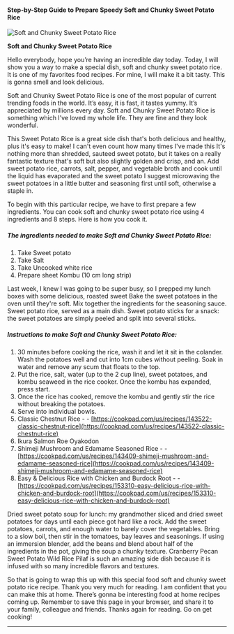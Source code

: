             

#### Step-by-Step Guide to Prepare Speedy Soft and Chunky Sweet Potato Rice

![Soft and Chunky Sweet Potato Rice](https://img-global.cpcdn.com/recipes/6249496974458880/751x532cq70/soft-and-chunky-sweet-potato-rice-recipe-main-photo.jpg)

**Soft and Chunky Sweet Potato Rice**

Hello everybody, hope you’re having an incredible day today. Today, I will show you a way to make a special dish, soft and chunky sweet potato rice. It is one of my favorites food recipes. For mine, I will make it a bit tasty. This is gonna smell and look delicious.

Soft and Chunky Sweet Potato Rice is one of the most popular of current trending foods in the world. It’s easy, it is fast, it tastes yummy. It’s appreciated by millions every day. Soft and Chunky Sweet Potato Rice is something which I’ve loved my whole life. They are fine and they look wonderful.

This Sweet Potato Rice is a great side dish that's both delicious and healthy, plus it's easy to make! I can't even count how many times I've made this It's nothing more than shredded, sauteed sweet potato, but it takes on a really fantastic texture that's soft but also slightly golden and crisp, and an. Add sweet potato rice, carrots, salt, pepper, and vegetable broth and cook until the liquid has evaporated and the sweet potato I suggest microwaving the sweet potatoes in a little butter and seasoning first until soft, otherwise a staple in.

To begin with this particular recipe, we have to first prepare a few ingredients. You can cook soft and chunky sweet potato rice using 4 ingredients and 8 steps. Here is how you cook it.

##### The ingredients needed to make Soft and Chunky Sweet Potato Rice:

1.  Take Sweet potato
2.  Take Salt
3.  Take Uncooked white rice
4.  Prepare sheet Kombu (10 cm long strip)

Last week, I knew I was going to be super busy, so I prepped my lunch boxes with some delicious, roasted sweet Bake the sweet potatoes in the oven until they're soft. Mix together the ingredients for the seasoning sauce. Sweet potato rice, served as a main dish. Sweet potato sticks for a snack: the sweet potatoes are simply peeled and split into several sticks.

##### Instructions to make Soft and Chunky Sweet Potato Rice:

1.  30 minutes before cooking the rice, wash it and let it sit in the colander. Wash the potatoes well and cut into 1cm cubes without peeling. Soak in water and remove any scum that floats to the top.
2.  Put the rice, salt, water (up to the 2 cup line), sweet potatoes, and kombu seaweed in the rice cooker. Once the kombu has expanded, press start.
3.  Once the rice has cooked, remove the kombu and gently stir the rice without breaking the potatoes.
4.  Serve into individual bowls.
5.  Classic Chestnut Rice - - [https://cookpad.com/us/recipes/143522-classic-chestnut-rice](https://cookpad.com/us/recipes/143522-classic-chestnut-rice)
6.  Ikura Salmon Roe Oyakodon
7.  Shimeji Mushroom and Edamame Seasoned Rice - - [https://cookpad.com/us/recipes/143409-shimeji-mushroom-and-edamame-seasoned-rice](https://cookpad.com/us/recipes/143409-shimeji-mushroom-and-edamame-seasoned-rice)
8.  Easy & Delicious Rice with Chicken and Burdock Root - - [https://cookpad.com/us/recipes/153310-easy-delicious-rice-with-chicken-and-burdock-root](https://cookpad.com/us/recipes/153310-easy-delicious-rice-with-chicken-and-burdock-root)

Dried sweet potato soup for lunch: my grandmother sliced and dried sweet potatoes for days until each piece got hard like a rock. Add the sweet potatoes, carrots, and enough water to barely cover the vegetables. Bring to a slow boil, then stir in the tomatoes, bay leaves and seasonings. If using an immersion blender, add the beans and blend about half of the ingredients in the pot, giving the soup a chunky texture. Cranberry Pecan Sweet Potato Wild Rice Pilaf is such an amazing side dish because it is infused with so many incredible flavors and textures.

So that is going to wrap this up with this special food soft and chunky sweet potato rice recipe. Thank you very much for reading. I am confident that you can make this at home. There’s gonna be interesting food at home recipes coming up. Remember to save this page in your browser, and share it to your family, colleague and friends. Thanks again for reading. Go on get cooking!

* * *